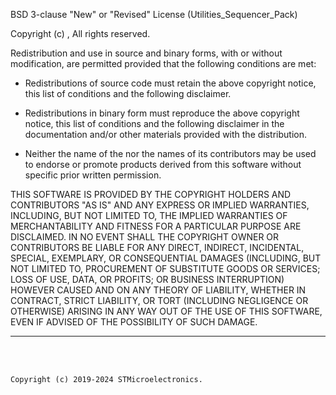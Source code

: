 <!-- License terms for [BSD 3-clause "New" or "Revised" License]-->

BSD 3-clause "New" or "Revised" License
(Utilities_Sequencer_Pack)

Copyright (c) <YEAR>, <OWNER>
All rights reserved.

Redistribution and use in source and binary forms, with or without modification,
are permitted provided that the following conditions are met:

  * Redistributions of source code must retain the above copyright notice, this
    list of conditions and the following disclaimer.

  * Redistributions in binary form must reproduce the above copyright notice,
    this list of conditions and the following disclaimer in the documentation
    and/or other materials provided with the distribution.

  * Neither the name of the <ORGANIZATION> nor the names of its contributors may
    be used to endorse or promote products derived from this software without
    specific prior written permission.


THIS SOFTWARE IS PROVIDED BY THE COPYRIGHT HOLDERS AND CONTRIBUTORS "AS IS" AND
ANY EXPRESS OR IMPLIED WARRANTIES, INCLUDING, BUT NOT LIMITED TO, THE IMPLIED
WARRANTIES OF MERCHANTABILITY AND FITNESS FOR A PARTICULAR PURPOSE ARE
DISCLAIMED. IN NO EVENT SHALL THE COPYRIGHT OWNER OR CONTRIBUTORS BE LIABLE FOR
ANY DIRECT, INDIRECT, INCIDENTAL, SPECIAL, EXEMPLARY, OR CONSEQUENTIAL DAMAGES
(INCLUDING, BUT NOT LIMITED TO, PROCUREMENT OF SUBSTITUTE GOODS OR SERVICES; LOSS
OF USE, DATA, OR PROFITS; OR BUSINESS INTERRUPTION) HOWEVER CAUSED AND ON ANY
THEORY OF LIABILITY, WHETHER IN CONTRACT, STRICT LIABILITY, OR TORT (INCLUDING
NEGLIGENCE OR OTHERWISE) ARISING IN ANY WAY OUT OF THE USE OF THIS SOFTWARE, EVEN
IF ADVISED OF THE POSSIBILITY OF SUCH DAMAGE.

---


<!-- End of License terms -->
<BR>
<BR>

<!-- Copyrights statements for [Utilities sequencer]-->

	Copyright (c) 2019-2024 STMicroelectronics.

<!-- End of Copyrights statements for [Utilities sequencer]-->
